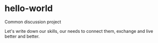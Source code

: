 # hello-world
Common discussion project

Let's write down our skills, our needs to connect them, exchange and live better and better.
